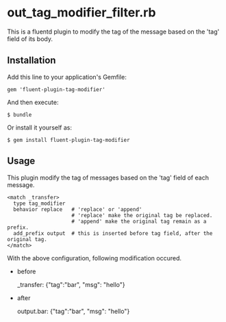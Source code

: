 # out_tag_modifier_filter.rb

This is a fluentd plugin to modify the tag of the message based on the 'tag' field of its body.

## Installation

Add this line to your application's Gemfile:

    gem 'fluent-plugin-tag-modifier'

And then execute:

    $ bundle

Or install it yourself as:

    $ gem install fluent-plugin-tag-modifier

## Usage

This plugin modify the tag of messages based on the 'tag' field of each message.

    <match _transfer>
      type tag_modifier
      behavior replace   # 'replace' or 'append'
	                     # 'replace' make the original tag be replaced.
                         # 'append' make the original tag remain as a prefix.
      add_prefix output  # this is inserted before tag field, after the original tag.
    </match>

With the above configuration, following modification occured.

* before

	_transfer: {"tag":"bar", "msg": "hello"}

* after

	output.bar: {"tag":"bar", "msg": "hello"}

  

